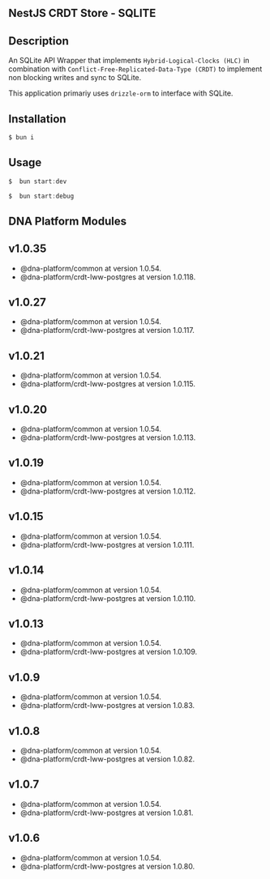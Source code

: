 ## NestJS CRDT Store - SQLITE

## Description

An SQLite API Wrapper that implements `Hybrid-Logical-Clocks (HLC)` in combination with `Conflict-Free-Replicated-Data-Type (CRDT)` to implement non blocking writes and sync to SQLite.

This application primariy uses `drizzle-orm` to interface with SQLite.

## Installation

```bash
$ bun i
```

## Usage

```javascript
$  bun start:dev
```

```javascript
$  bun start:debug
```

## DNA Platform Modules

## v1.0.35

- @dna-platform/common at version 1.0.54.
- @dna-platform/crdt-lww-postgres at version 1.0.118.

## v1.0.27

- @dna-platform/common at version 1.0.54.
- @dna-platform/crdt-lww-postgres at version 1.0.117.

## v1.0.21

- @dna-platform/common at version 1.0.54.
- @dna-platform/crdt-lww-postgres at version 1.0.115.

## v1.0.20

- @dna-platform/common at version 1.0.54.
- @dna-platform/crdt-lww-postgres at version 1.0.113.

## v1.0.19

- @dna-platform/common at version 1.0.54.
- @dna-platform/crdt-lww-postgres at version 1.0.112.

## v1.0.15

- @dna-platform/common at version 1.0.54.
- @dna-platform/crdt-lww-postgres at version 1.0.111.

## v1.0.14

- @dna-platform/common at version 1.0.54.
- @dna-platform/crdt-lww-postgres at version 1.0.110.

## v1.0.13

- @dna-platform/common at version 1.0.54.
- @dna-platform/crdt-lww-postgres at version 1.0.109.

## v1.0.9

- @dna-platform/common at version 1.0.54.
- @dna-platform/crdt-lww-postgres at version 1.0.83.

## v1.0.8

- @dna-platform/common at version 1.0.54.
- @dna-platform/crdt-lww-postgres at version 1.0.82.

## v1.0.7

- @dna-platform/common at version 1.0.54.
- @dna-platform/crdt-lww-postgres at version 1.0.81.

## v1.0.6

- @dna-platform/common at version 1.0.54.
- @dna-platform/crdt-lww-postgres at version 1.0.80.
